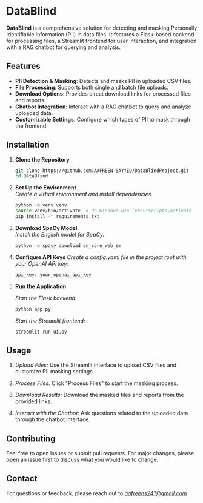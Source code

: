 # DataBlind

**DataBlind** is a comprehensive solution for detecting and masking Personally Identifiable Information (PII) in data files. It features a Flask-based backend for processing files, a Streamlit frontend for user interaction, and integration with a RAG chatbot for querying and analysis.

## Features

- **PII Detection & Masking**: Detects and masks PII in uploaded CSV files.
- **File Processing**: Supports both single and batch file uploads.
- **Download Options**: Provides direct download links for processed files and reports.
- **Chatbot Integration**: Interact with a RAG chatbot to query and analyze uploaded data.
- **Customizable Settings**: Configure which types of PII to mask through the frontend.

## Installation

1. **Clone the Repository**

   ```bash
   git clone https://github.com/AAFREEN-SAYYED/DataBlindProject.git
   cd DataBlind
   
2. **Set Up the Environment**   
   *Create a virtual environment and install dependencies*
   
   ```bash
   python -m venv venv
   source venv/bin/activate  # On Windows use `venv\Scripts\activate`
   pip install -r requirements.txt
   
4. **Download SpaCy Model**   
   *Install the English model for SpaCy:*
   
   ```bash
   python -m spacy download en_core_web_sm

6. **Configure API Keys**
   *Create a config.yaml file in the project root with your OpenAI API key:*
   
   ```bash
   api_key: your_openai_api_key
   
8. **Run the Application**
   
    *Start the Flask backend:*
   
    ```bash
    python app.py
    ```
    
    *Start the Streamlit frontend:*
   
    ```bash
    streamlit run ui.py
    ```

## Usage

1. *Upload Files:*
    Use the Streamlit interface to upload CSV files and customize PII masking settings.
   
2. *Process Files:*
    Click "Process Files" to start the masking process.
   
3. *Download Results:*
    Download the masked files and reports from the provided links.
   
4. *Interact with the Chatbot:*
    Ask questions related to the uploaded data through the chatbot interface.

## Contributing

Feel free to open issues or submit pull requests. For major changes, please open an issue first to discuss what you would like to change.

## Contact

For questions or feedback, please reach out to *aafreens241@gmail.com*

